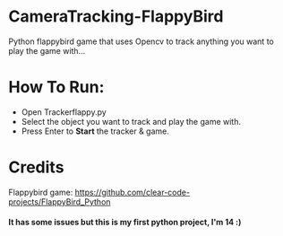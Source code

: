 # CameraTracking-FlappyBird
Python flappybird game that uses Opencv to track anything you want to play the game with...

# How To Run: #
- Open Trackerflappy.py
- Select the object you want to track and play the game with.
- Press Enter to **Start** the tracker & game.
# Credits #
Flappybird game: https://github.com/clear-code-projects/FlappyBird_Python

#### It has some issues but this is my first python project, I'm 14 :) ####
